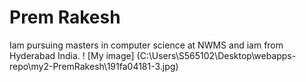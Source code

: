# Prem Rakesh
Iam pursuing masters in computer science at NWMS and iam from Hyderabad India.
! [My image] (C:\Users\S565102\Desktop\webapps-repo\my2-PremRakesh\191fa04181-3.jpg)
